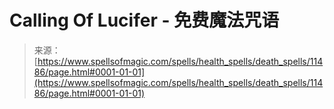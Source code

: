 <!--yml

category: 未分类

date: 2024-06-12 18:48:44

-->

# Calling Of Lucifer - 免费魔法咒语

> 来源：[https://www.spellsofmagic.com/spells/health_spells/death_spells/11486/page.html#0001-01-01](https://www.spellsofmagic.com/spells/health_spells/death_spells/11486/page.html#0001-01-01)
